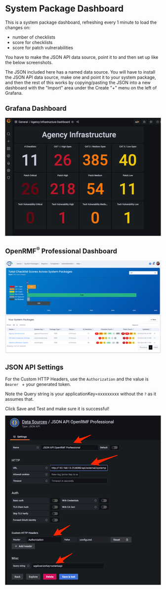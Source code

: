 # System Package Dashboard
This is a system package dashboard, refreshing every 1 minute to load the changes on:
* number of checklists
* score for checklists
* score for patch vulnerabilities

You have to make the JSON API data source, point it to and then set up like the below screenshots.

The JSON included here has a named data source. You will have to install the JSON API data source, make one and point it to your system package, and then the rest of this works by copying/pasting the JSON into a new dashboard with the "Import" area under the Create "+" menu on the left of Grafana.

## Grafana Dashboard
![Grafana Dashboard](./img/systempackage-dashboard.png?raw=true)

## OpenRMF<sup>&reg;</sup> Professional Dashboard
![Application Dashboard](./img/systempackage-listing.png?raw=true)

## JSON API Settings
For the Custom HTTP Headers, use the `Authorization` and the value is `Bearer ` + your generated token. 

Note the Query string is your applicationKey=xxxxxxxxx without the `?` as it assumes that. 

Click Save and Test and make sure it is successful!

![Datasource Setting](./img/jsonapi-settings.png?raw=true)
